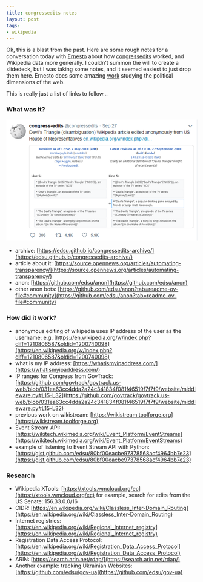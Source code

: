 ```yaml
---
title: congressedits notes
layout: post
tags:
- wikipedia
---
```


Ok, this is a blast from the past. Here are some rough notes for a conversation today with [Ernesto](http://gvptsites.umd.edu/calvo/) about how [congressedits](https://en.wikipedia.org/wiki/CongressEdits) worked, and Wikipedia data more generally. I couldn't summon the will to create a slidedeck, but I was taking some notes, and it seemed easiest to just drop them here. Ernesto does some amazing [work](https://ilcss.umd.edu/research) studying the political dimensions of the web.

This is really just a list of links to follow...

### What was it?

<a href="https://en.wikipedia.org/wiki/File:Screenshot_of_@congressedits_Tweet_1045422483082551302.png"><img src="/images/congressedits-example.png"></a>

- archive: [https://edsu.github.io/congressedits-archive/](https://edsu.github.io/congressedits-archive/)
- article about it: [https://source.opennews.org/articles/automating-transparency/](https://source.opennews.org/articles/automating-transparency/)
- anon: [https://github.com/edsu/anon](https://github.com/edsu/anon)
- other anon bots: [https://github.com/edsu/anon?tab=readme-ov-file#community](https://github.com/edsu/anon?tab=readme-ov-file#community)

### How did it work?

- anonymous editing of wikipedia uses IP address of the user as the username: e.g. [https://en.wikipedia.org/w/index.php?diff=1210806587&oldid=1200740098](https://en.wikipedia.org/w/index.php?diff=1210806587&oldid=1200740098)
- what is my IP address: [https://whatismyipaddress.com/](https://whatismyipaddress.com/)
- IP ranges for Congress from GovTrack: [https://github.com/govtrack/govtrack.us-web/blob/031ea63cc4dda2a24c341834f081f46519f7f7f9/website/middleware.py#L15-L32](https://github.com/govtrack/govtrack.us-web/blob/031ea63cc4dda2a24c341834f081f46519f7f7f9/website/middleware.py#L15-L32)
- previous work on wikistream: [https://wikistream.toolforge.org](https://wikistream.toolforge.org)
- Event Stream API: [https://wikitech.wikimedia.org/wiki/Event_Platform/EventStreams](https://wikitech.wikimedia.org/wiki/Event_Platform/EventStreams)
- example of listening to Event Stream API with Python: [https://gist.github.com/edsu/80bf00eacbe97378568acf4964bb7e23](https://gist.github.com/edsu/80bf00eacbe97378568acf4964bb7e23)

### Research

- Wikipedia XTools: [https://xtools.wmcloud.org/ec](https://xtools.wmcloud.org/ec)
  for example, search for edits from the US Senate: 156.33.0.0/16
- CIDR: [https://en.wikipedia.org/wiki/Classless_Inter-Domain_Routing](https://en.wikipedia.org/wiki/Classless_Inter-Domain_Routing)
- Internet registries: [https://en.wikipedia.org/wiki/Regional_Internet_registry](https://en.wikipedia.org/wiki/Regional_Internet_registry)
- Registration Data Access Protocol: [https://en.wikipedia.org/wiki/Registration_Data_Access_Protocol](https://en.wikipedia.org/wiki/Registration_Data_Access_Protocol)
- ARIN: [https://search.arin.net/rdap/](https://search.arin.net/rdap/)
- Another example: tracking Ukrainian Websites: [https://github.com/edsu/gov-ua](https://github.com/edsu/gov-ua)
